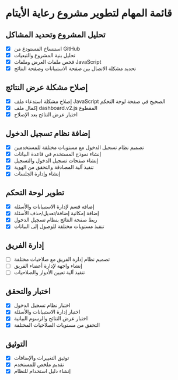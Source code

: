 # قائمة المهام لتطوير مشروع رعاية الأيتام

## تحليل المشروع وتحديد المشاكل
- [x] استنساخ المستودع من GitHub
- [x] تحليل بنية المشروع والتبعيات
- [x] فحص ملفات العرض وملفات JavaScript
- [x] تحديد مشكلة الاتصال بين صفحة الاستبيانات وصفحة النتائج

## إصلاح مشكلة عرض النتائج
- [x] إصلاح مشكلة استدعاء ملف JavaScript الصحيح في صفحة لوحة التحكم
- [x] إكمال ملف dashboard.v2.js المقطوع
- [x] اختبار عرض النتائج بعد الإصلاح

## إضافة نظام تسجيل الدخول
- [x] تصميم نظام تسجيل الدخول مع مستويات مختلفة للمستخدمين
- [x] إنشاء نموذج المستخدم في قاعدة البيانات
- [x] إنشاء صفحات تسجيل الدخول والتسجيل
- [x] تنفيذ آلية المصادقة والتحقق من الهوية
- [x] إنشاء وإدارة الجلسات

## تطوير لوحة التحكم
- [x] إضافة قسم لإدارة الاستبيانات والأسئلة
- [x] إضافة إمكانية إضافة/تعديل/حذف الأسئلة
- [x] ربط صفحة النتائج بنظام تسجيل الدخول
- [x] تنفيذ مستويات مختلفة للوصول إلى البيانات

## إدارة الفريق
- [ ] تصميم نظام إدارة الفريق مع صلاحيات مختلفة
- [ ] إنشاء واجهة لإدارة أعضاء الفريق
- [ ] تنفيذ آلية تعيين الأدوار والصلاحيات

## اختبار والتحقق
- [x] اختبار نظام تسجيل الدخول
- [x] اختبار إدارة الاستبيانات والأسئلة
- [x] اختبار عرض النتائج والرسوم البيانية
- [x] التحقق من مستويات الصلاحيات المختلفة

## التوثيق
- [x] توثيق التغييرات والإضافات
- [x] تقديم ملخص للمستخدم
- [x] إنشاء دليل استخدام للنظام
